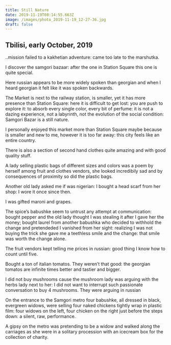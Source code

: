 ```yaml
---
title: Still Nature
date: 2019-11-19T08:14:55.663Z
image: /images/photo_2019-11-19_12-27-36.jpg
draft: false
---
```

## Tbilisi, early October, 2019

..mission failed to a kakhetian adventure: came too late to the marshutka. 

I discover the samgori bazaar: after the one in Station Square this one is quite special.

<!-- excerpt -->

Here russian appears to be more widely spoken than georgian and when I heard georgian it felt like it was spoken backwards. 

The Market is next to the railway station, is smaller, yet it has more presence than Station Square: here it is difficult to get lost: you are push to explore it: to absorb every single color, every bit of perfume: it is not a dazing experience, not a labyrinth, not the evolution of the social condition: Samgori Bazar is a still nature.

I personally enjoyed this market more than Station Square maybe because is smaller and new to me, however it is too far away: this city feels like an entire country.

There is also a section of second hand clothes quite amazing and with good quality stuff.

A lady selling plastic bags of different sizes and colors was a poem by herself among fruit and clothes vendors, she looked incredibily sad and by consequences of proximity so did the plastic bags.

Another old lady asked me if was nigerian: I bought a head scarf from her shop: I wore it once since then.

I was gifted maroni and grapes.

The spice’s babushke seem to untrust any attempt at communication: bought pepper and the old lady thought I was stealing it after I gave her the money; bought laurel from another babushka who decided to withhold the change and pretendeded I vanished from her sight: realizing I was not buying the trick she gave me a teethless smile and the change: that smile was worth the change alone.

The fruit vendors kept telling me prices in russian: good thing I know how to count until five.

Bought a ton of italian tomatos. They weren’t that good: the georgian tomatos are infinite times better and tastier and bigger.

I did not buy mushrooms cause the mushroom lady was arguing with the herbs lady next to her: I did not want to interrupt such passionate conversation to buy 4 mushrooms. 
They were arguing in russian

On the entrance to the Samgori metro four babushke, all dressed in black, evergreen widows, were selling four naked chickens tightly wrap in plastic film: four widows on the left, four chicken on the right just before the steps down: a silent, raw, performance. 

A gipsy on the metro was pretending to be a widow and walked along the carriages as she were in a solitary procession with an icecream box for the collection of charity.
